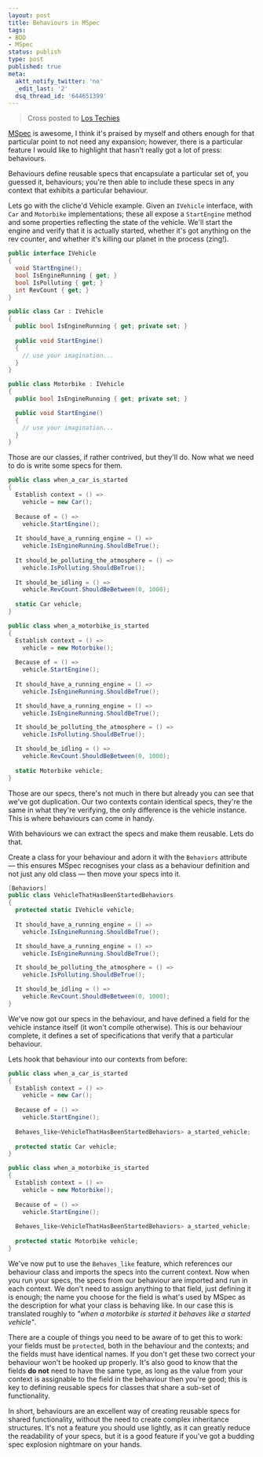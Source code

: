 ```yaml
---
layout: post
title: Behaviours in MSpec
tags:
- BDD
- MSpec
status: publish
type: post
published: true
meta:
  aktt_notify_twitter: 'no'
  _edit_last: '2'
  dsq_thread_id: '644651399'
---
```

<blockquote>Cross posted to <a href="http://www.lostechies.com/blogs/jagregory/archive/2010/01/18/behaviours-in-mspec.aspx">Los Techies</a></blockquote>

<p><a href="http://github.com/machine/machine.specifications">MSpec</a> is awesome, I think it's praised by myself and others enough for that particular point to not need any expansion; however, there is a particular feature I would like to highlight that hasn't really got a lot of press: behaviours.</p>

<p>Behaviours define reusable specs that encapsulate a particular set of, you guessed it, behaviours; you're then able to include these specs in any context that exhibits a particular behaviour.</p>

<p>Lets go with the cliche'd Vehicle example. Given an <code>IVehicle</code> interface, with <code>Car</code> and <code>Motorbike</code> implementations; these all expose a <code>StartEngine</code> method and some properties reflecting the state of the vehicle. We'll start the engine and verify that it is actually started, whether it's got anything on the rev counter, and whether it's killing our planet in the process (zing!).</p>

``` csharp
public interface IVehicle
{
  void StartEngine();
  bool IsEngineRunning { get; }
  bool IsPolluting { get; }
  int RevCount { get; }
}

public class Car : IVehicle
{
  public bool IsEngineRunning { get; private set; }
  
  public void StartEngine()
  {
    // use your imagination...
  }
}

public class Motorbike : IVehicle
{
  public bool IsEngineRunning { get; private set; }

  public void StartEngine()
  {
    // use your imagination...
  }
}
```

<p>Those are our classes, if rather contrived, but they'll do. Now what we need to do is write some specs for them.</p>

``` csharp
public class when_a_car_is_started
{
  Establish context = () =>
    vehicle = new Car();
  
  Because of = () =>
    vehicle.StartEngine();
  
  It should_have_a_running_engine = () =>
    vehicle.IsEngineRunning.ShouldBeTrue();
  
  It should_be_polluting_the_atmosphere = () =>
    vehicle.IsPolluting.ShouldBeTrue();
  
  It should_be_idling = () =>
    vehicle.RevCount.ShouldBeBetween(0, 1000);
  
  static Car vehicle;
}

public class when_a_motorbike_is_started
{
  Establish context = () =>
    vehicle = new Motorbike();
  
  Because of = () =>
    vehicle.StartEngine();
  
  It should_have_a_running_engine = () =>
    vehicle.IsEngineRunning.ShouldBeTrue();

  It should_have_a_running_engine = () =>
    vehicle.IsEngineRunning.ShouldBeTrue();

  It should_be_polluting_the_atmosphere = () =>
    vehicle.IsPolluting.ShouldBeTrue();

  It should_be_idling = () =>
    vehicle.RevCount.ShouldBeBetween(0, 1000);
  
  static Motorbike vehicle;
}
```

<p>Those are our specs, there's not much in there but already you can see that we've got duplication. Our two contexts contain identical specs, they're the same in what they're verifying, the only difference is the vehicle instance. This is where behaviours can come in handy.</p>

<p>With behaviours we can extract the specs and make them reusable. Lets do that.</p>

<p>Create a class for your behaviour and adorn it with the <code>Behaviors</code> attribute &mdash; this ensures MSpec recognises your class as a behaviour definition and not just any old class &mdash; then move your specs into it.</p>

``` csharp
[Behaviors]
public class VehicleThatHasBeenStartedBehaviors
{
  protected static IVehicle vehicle;
  
  It should_have_a_running_engine = () =>
    vehicle.IsEngineRunning.ShouldBeTrue();

  It should_have_a_running_engine = () =>
    vehicle.IsEngineRunning.ShouldBeTrue();

  It should_be_polluting_the_atmosphere = () =>
    vehicle.IsPolluting.ShouldBeTrue();

  It should_be_idling = () =>
    vehicle.RevCount.ShouldBeBetween(0, 1000);
}
```

<p>We've now got our specs in the behaviour, and have defined a field for the vehicle instance itself (it won't compile otherwise). This is our behaviour complete, it defines a set of specifications that verify that a particular behaviour.</p>

<p>Lets hook that behaviour into our contexts from before:</p>

``` csharp
public class when_a_car_is_started
{
  Establish context = () =>
    vehicle = new Car();
  
  Because of = () =>
    vehicle.StartEngine();
  
  Behaves_like<VehicleThatHasBeenStartedBehaviors> a_started_vehicle;
  
  protected static Car vehicle;
}

public class when_a_motorbike_is_started
{
  Establish context = () =>
    vehicle = new Motorbike();
  
  Because of = () =>
    vehicle.StartEngine();
  
  Behaves_like<VehicleThatHasBeenStartedBehaviors> a_started_vehicle;
  
  protected static Motorbike vehicle;
}
```

<p>We've now put to use the <code>Behaves_like</code> feature, which references our behaviour class and imports the specs into the current context. Now when you run your specs, the specs from our behaviour are imported and run in each context. We don't need to assign anything to that field, just defining it is enough; the name you choose for the field is what's used by MSpec as the description for what your class is behaving like. In our case this is translated roughly to <em>"when a motorbike is started it behaves like a started vehicle"</em>.</p>

<p>There are a couple of things you need to be aware of to get this to work: your fields must be <code>protected</code>, both in the behaviour and the contexts; and the fields must have identical names. If you don't get these two correct your behaviour won't be hooked up properly. It's also good to know that the fields <strong>do not</strong> need to have the same type, as long as the value from your context is assignable to the field in the behaviour then you're good; this is key to defining reusable specs for classes that share a sub-set of functionality.</p>

<p>In short, behaviours are an excellent way of creating reusable specs for shared functionality, without the need to create complex inheritance structures. It's not a feature you should use lightly, as it can greatly reduce the readability of your specs, but it is a good feature if you've got a budding spec explosion nightmare on your hands.</p>
